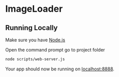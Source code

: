 ImageLoader
===========

## Running Locally

Make sure you have [Node.js](http://nodejs.org/) 

Open the command prompt go to project folder
```sh
node scripts/web-server.js
```

Your app should now be running on [localhost:8888](http://localhost:8888/).
